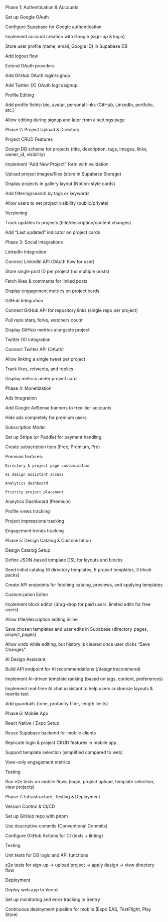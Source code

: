 Phase 1: Authentication & Accounts

 Set up Google OAuth

   Configure Supabase for Google authentication
  
   Implement account creation with Google (sign-up & login)
  
   Store user profile (name, email, Google ID) in Supabase DB

   Add logout flow

 Extend OAuth providers

   Add GitHub OAuth login/signup
  
   Add Twitter (X) OAuth login/signup

 Profile Editing

   Add profile fields: bio, avatar, personal links (GitHub, LinkedIn, portfolio, etc.)
  
   Allow editing during signup and later from a settings page

Phase 2: Project Upload & Directory

 Project CRUD Features

   Design DB schema for projects (title, description, tags, images, links, owner_id, visibility)
  
   Implement “Add New Project” form with validation
  
   Upload project images/files (store in Supabase Storage)
  
   Display projects in gallery layout (Notion-style cards)
  
   Add filtering/search by tags or keywords
  
   Allow users to set project visibility (public/private)

 Versioning

   Track updates to projects (title/description/content changes)
  
   Add “Last updated” indicator on project cards

Phase 3: Social Integrations

 LinkedIn Integration

   Connect LinkedIn API (OAuth flow for user)
  
   Store single post ID per project (no multiple posts)
  
   Fetch likes & comments for linked posts
  
   Display engagement metrics on project cards

 GitHub Integration

   Connect GitHub API for repository links (single repo per project)
  
   Pull repo stars, forks, watchers count
  
   Display GitHub metrics alongside project

 Twitter (X) Integration

   Connect Twitter API (OAuth)
  
   Allow linking a single tweet per project
  
   Track likes, retweets, and replies
  
   Display metrics under project card

Phase 4: Monetization

 Ads Integration

   Add Google AdSense banners to free-tier accounts
  
   Hide ads completely for premium users

 Subscription Model

   Set up Stripe (or Paddle) for payment handling
  
   Create subscription tiers (Free, Premium, Pro)
  
   Premium features:

    Directory & project page customization
    
    AI design assistant access
    
    Analytics dashboard
    
    Priority project placement

 Analytics Dashboard (Premium)

   Profile views tracking
  
   Project impressions tracking
  
   Engagement trends tracking

Phase 5: Design Catalog & Customization

 Design Catalog Setup

   Define JSON-based template DSL for layouts and blocks
  
   Seed initial catalog (6 directory templates, 6 project templates, 3 block packs)
  
   Create API endpoints for fetching catalog, previews, and applying templates

 Customization Editor

   Implement block editor (drag-drop for paid users, limited edits for free users)
  
   Allow title/description editing inline
  
   Save chosen templates and user edits in Supabase (directory_pages, project_pages)
  
   Allow undo while editing, but history is cleared once user clicks “Save Changes”

 AI Design Assistant

   Build API endpoint for AI recommendations (/design/recommend)
  
   Implement AI-driven template ranking (based on tags, content, preferences)
  
   Implement real-time AI chat assistant to help users customize layouts & rewrite text
  
   Add guardrails (tone, profanity filter, length limits)

Phase 6: Mobile App

 React Native / Expo Setup

   Reuse Supabase backend for mobile clients
  
   Replicate login & project CRUD features in mobile app
  
   Support template selection (simplified compared to web)
  
   View-only engagement metrics

 Testing

   Run e2e tests on mobile flows (login, project upload, template selection, view projects)

Phase 7: Infrastructure, Testing & Deployment

 Version Control & CI/CD

   Set up GitHub repo with pnpm
  
   Use descriptive commits (Conventional Commits)
  
   Configure GitHub Actions for CI (tests + linting)

 Testing

   Unit tests for DB logic and API functions
  
   e2e tests for sign-up → upload project → apply design → view directory flow

 Deployment

   Deploy web app to Vercel

 Set up monitoring and error tracking in Sentry

 Continuous deployment pipeline for mobile (Expo EAS, TestFlight, Play Store)
